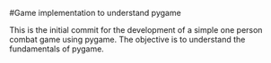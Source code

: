 #Game implementation to understand pygame

This is the initial commit for the development of a simple
one person combat game using pygame.
The objective is to understand the fundamentals of pygame.
